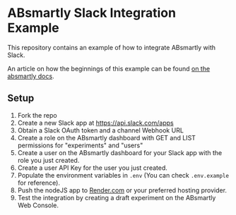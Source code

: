 # ABsmartly Slack Integration Example

This repository contains an example of how to integrate ABsmartly with Slack.

An article on how the beginnings of this example can be found [on the absmartly docs](https://docs.absmartly.com/docs/examples/slack-integration).

## Setup

1. Fork the repo
2. Create a new Slack app at https://api.slack.com/apps
3. Obtain a Slack OAuth token and a channel Webhook URL
4. Create a role on the ABsmartly dashboard with GET and LIST permissions for "experiments" and "users"
5. Create a user on the ABsmartly dashboard for your Slack app with the role you just created.
6. Create a user API Key for the user you just created.
7. Populate the environment variables in `.env` (You can check `.env.example` for reference).
8. Push the nodeJS app to [Render.com](https://render.com) or your preferred hosting provider.
9. Test the integration by creating a draft experiment on the ABsmartly Web Console.

